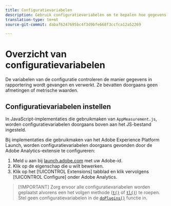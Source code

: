 ```yaml
---
title: Configuratievariabelen
description: Gebruik configuratievariabelen om te bepalen hoe gegevens worden verzameld.
translation-type: tm+mt
source-git-commit: dabaf6247695bc4f3d9bfe668f3ccfca12a52269

---
```



# Overzicht van configuratievariabelen

De variabelen van de configuratie controleren de manier gegevens in rapportering wordt gevangen en verwerkt. Ze bevatten doorgaans geen afmetingen of metrische waarden.

## Configuratievariabelen instellen

In JavaScript-implementaties die gebruikmaken van `AppMeasurement.js`, worden configuratievariabelen doorgaans boven aan het JS-bestand ingesteld.

Bij implementaties die gebruikmaken van het Adobe Experience Platform Launch, worden configuratievariabelen doorgaans gevonden door de Adobe Analytics-extensie te configureren:

1. Meld u aan bij [launch.adobe.com](https://launch.adobe.com) met uw Adobe-id.
2. Klik op de eigenschap die u wilt bewerken.
3. Klik op het [!UICONTROL Extensions] tabblad en klik vervolgens [!UICONTROL Configure] onder Adobe Analytics.

>[!IMPORTANT] Zorg ervoor alle configuratievariabelen worden geplaatst alvorens een het volgen methode ([`t()`](../functions/t-method.md) of [`tl()`](../functions/tl-method.md)) te roepen. Stel geen configuratievariabelen in de [`doPlugins()`](../functions/doplugins.md) functie in.
